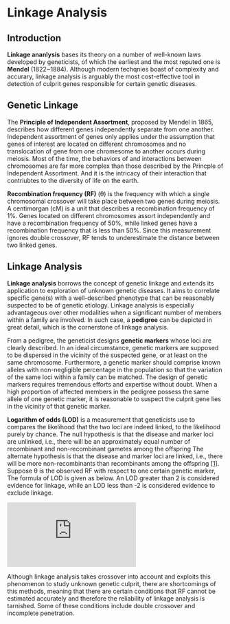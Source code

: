 # Linkage Analysis

## Introduction

**Linkage ananlysis** bases its theory on a number of well-known laws developed by geneticists, of which the earliest and the most reputed one is **Mendel** (1822~1884). Although modern techqnies boast of complexity and accurary, linkage analysis is arguably the most cost-effective tool in detection of culprit genes responsible for certain genetic diseases.

## Genetic Linkage

The **Principle of Independent Assortment**, proposed by Mendel in 1865, describes how different genes independently separate from one another. Independent assortment of genes only applies under the assumption that genes of interest are located on different chromosomes and no translocation of gene from one chromesome to another occurs during meiosis. Most of the time, the behaviors of and interactions between chromosomes are far more complex than those described by the Princple of Independent Assortment. And it is the intricacy of their interaction that contriubtes to the diversity of life on the earth.

**Recombination frequency (RF)** (θ) is the frequency with which a single chromosomal crossover will take place between two genes during meiosis. A centimorgan (cM) is a unit that describes a recombination frequency of 1%. Genes located on different chromosomes assort independently and have a recombination frequency of 50%, while linked genes have a recombination frequency that is less than 50%. Since this measurement ignores double crossover, RF tends to underestimate the distance between two linked genes.

## Linkage Analysis

**Linkage analysis** borrows the concept of genetic linkage and extends its application to exploration of unknown genetic diseases. It aims to correlate specific gene(s) with a well-described phenotype that can be reasonably suspected to be of genetic etiology. Linkage analysis is especially advantageous over other modalities when a significant number of members within a family are involved. In such case, a **pedigree** can be depicted in great detail, which is the cornerstone of linkage analysis.

From a pedigree, the geneticist designs **genetic markers** whose loci are clearly described. In an ideal circumstance, genetic markers are supposed to be dispersed in the vicinity of the suspected gene, or at least on the same chromosome. Furthermore, a genetic marker should comprise known alleles with non-negligible percentage in the population so that the variation of the same loci within a family can be matched. The design of genetic markers requires tremendous efforts and expertise without doubt. When a high proportion of affected members in the pedigree possess the same allele of one genetic marker, it is reasonable to suspect the culprit gene lies in the vicinity of that genetic marker.

**Logarithm of odds (LOD)** is a measurement that geneticists use to compares the likelihood that the two loci are indeed linked, to the likelihood purely by chance. The null hypothesis is that the disease and marker loci are unlinked, i.e., there will be an approximately equal number of recombinant and non-recombinant gametes among the offspring The alternate hypothesis is that the disease and marker loci are linked, i.e., there will be more non-recombinants than recombinants among the offspring [[1]](http://hihg.med.miami.edu/code/http/modules/education/Design/Print.asp?CourseNum=3&LessonNum=3). Suppose θ is the observed RF with respect to one certain genetic marker, The formula of LOD is given as below. An LOD greater than 2 is considered evidence for linkage, while an LOD less than -2 is considered evidence to exclude linkage.

![](http://latex.codecogs.com/gif.latex?%5Clog_%7B10%7D%7B%5Cfrac%20%7B%281-%5Ctheta%20%29%5E%5Ctext%7BNR%7D%20%5Ctimes%20%5Ctheta%5E%5Ctext%7BR%7D%7D%7B0.5%5E%5Ctext%7BNR&plus;R%7D%7D%7D)

Although linkage analysis takes crossover into account and exploits this phenomenon to study unknown genetic culprit, there are shortcomings of this methods, meaning that there are certain conditions that RF cannot be estimated accurately and therefore the reliability of linkage analysis is tarnished. Some of these conditions include double crossover and incomplete penetration.
